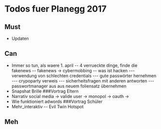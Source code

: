 # Todos fuer Planegg 2017
## Must
- Updaten
## Can
- Immer so tun, als waere 1. april
-- 4 verrueckte dinge, finde die fakenews
-- fakenews -> cybermobbing
-- was ist hacken
--- verwendung von schlechten credentials
--- gute passwörter hernehmen
--- crypoparty verweis
--- sicherheitsfragen mit anderen antworten
--- passwortmanager aus aus neuem foliensatz übernehmen
- Snapshat Brille
###Vortrag Eltern
- Narrativ social media -> valide user -> monopol -> oauth -> 
- Wie funktioniert adwords
###Vortrag Schüler
- Mehr_interaktiv
-- Evil Twin Hotspot
## Meh

